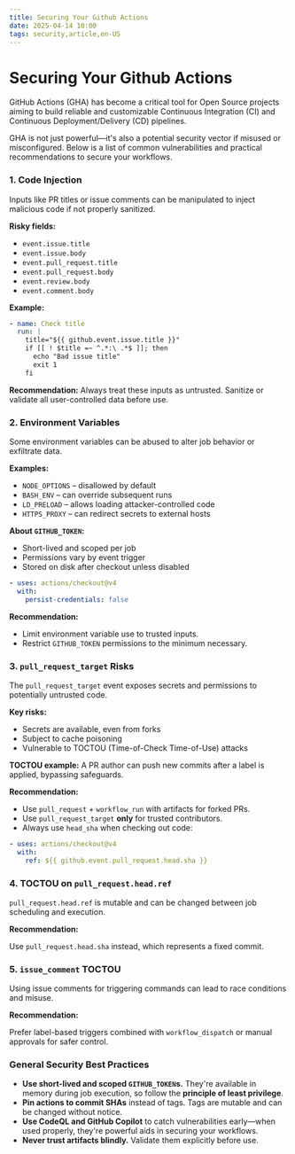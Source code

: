 ```yaml
---
title: Securing Your Github Actions
date: 2025-04-14 10:00
tags: security,article,en-US
---
```


# Securing Your Github Actions

GitHub Actions (GHA) has become a critical tool for Open Source projects aiming
to build reliable and customizable Continuous Integration (CI) and Continuous
Deployment/Delivery (CD) pipelines.

GHA is not just powerful—it's also a potential security vector if misused or
misconfigured. Below is a list of common vulnerabilities and practical
recommendations to secure your workflows.

### 1. Code Injection

Inputs like PR titles or issue comments can be manipulated to inject malicious code if not properly sanitized.

**Risky fields:**

- `event.issue.title`
- `event.issue.body`
- `event.pull_request.title`
- `event.pull_request.body`
- `event.review.body`
- `event.comment.body`

**Example:**
```yaml
- name: Check title
  run: |
    title="${{ github.event.issue.title }}"
    if [[ ! $title =~ ^.*:\ .*$ ]]; then
      echo "Bad issue title"
      exit 1
    fi
```

**Recommendation:**
Always treat these inputs as untrusted. Sanitize or validate all user-controlled data before use.

### 2. Environment Variables

Some environment variables can be abused to alter job behavior or exfiltrate data.

**Examples:**

- `NODE_OPTIONS` – disallowed by default
- `BASH_ENV` – can override subsequent runs
- `LD_PRELOAD` – allows loading attacker-controlled code
- `HTTPS_PROXY` – can redirect secrets to external hosts

**About `GITHUB_TOKEN`:**

- Short-lived and scoped per job
- Permissions vary by event trigger
- Stored on disk after checkout unless disabled

```yaml
- uses: actions/checkout@v4
  with:
    persist-credentials: false
```

**Recommendation:**

- Limit environment variable use to trusted inputs.
- Restrict `GITHUB_TOKEN` permissions to the minimum necessary.

### 3. `pull_request_target` Risks

The `pull_request_target` event exposes secrets and permissions to potentially untrusted code.

**Key risks:**

- Secrets are available, even from forks
- Subject to cache poisoning
- Vulnerable to TOCTOU (Time-of-Check Time-of-Use) attacks

**TOCTOU example:** A PR author can push new commits after a label is applied, bypassing safeguards.

**Recommendation:**

- Use `pull_request` + `workflow_run` with artifacts for forked PRs.
- Use `pull_request_target` **only** for trusted contributors.
- Always use `head_sha` when checking out code:

```yaml
- uses: actions/checkout@v4
  with:
    ref: ${{ github.event.pull_request.head.sha }}
```

### 4. TOCTOU on `pull_request.head.ref`

`pull_request.head.ref` is mutable and can be changed between job scheduling and execution.

**Recommendation:**

Use `pull_request.head.sha` instead, which represents a fixed commit.

### 5. `issue_comment` TOCTOU

Using issue comments for triggering commands can lead to race conditions and misuse.

**Recommendation:**

Prefer label-based triggers combined with `workflow_dispatch` or manual approvals for safer control.


### General Security Best Practices

- **Use short-lived and scoped `GITHUB_TOKEN`s.** They're available in memory during job execution, so follow the **principle of least privilege**.
- **Pin actions to commit SHAs** instead of tags. Tags are mutable and can be changed without notice.
- **Use CodeQL and GitHub Copilot** to catch vulnerabilities early—when used properly, they're powerful aids in securing your workflows.
- **Never trust artifacts blindly.** Validate them explicitly before use.
